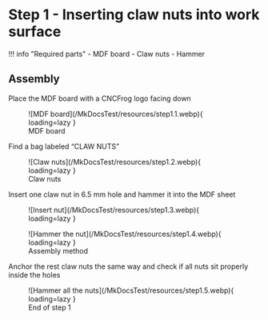 # Step 1 - Inserting claw nuts into work surface

!!! info "Required parts"
    - MDF board
    - Claw nuts
    - Hammer

## Assembly

Place the MDF board with a CNCFrog logo facing down

<figure markdown>
![MDF board](/MkDocsTest/resources/step1.1.webp){ loading=lazy }
<figcaption>MDF board</figcaption>
</figure>

Find a bag labeled “CLAW NUTS”

<figure markdown>
![Claw nuts](/MkDocsTest/resources/step1.2.webp){ loading=lazy }
<figcaption>Claw nuts</figcaption>
</figure>

Insert one claw nut in 6.5 mm hole and hammer it into the MDF sheet

<figure markdown>
![Insert nut](/MkDocsTest/resources/step1.3.webp){ loading=lazy }
</figure>

<figure markdown>
![Hammer the nut](/MkDocsTest/resources/step1.4.webp){ loading=lazy }
<figcaption>Assembly method</figcaption>
</figure>

Anchor the rest claw nuts the same way and check if all nuts sit properly inside the holes

<figure markdown>
![Hammer all the nuts](/MkDocsTest/resources/step1.5.webp){ loading=lazy }
<figcaption>End of step 1</figcaption>
</figure>